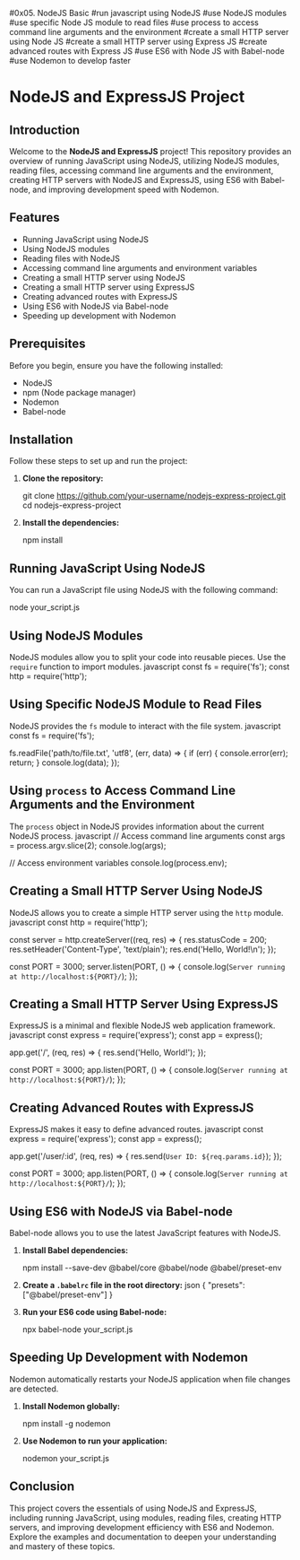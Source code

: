 #0x05. NodeJS Basic
#run javascript using NodeJS
#use NodeJS modules
#use specific Node JS module to read files
#use process to access command line arguments and the environment
#create a small HTTP server using Node JS
#create a small HTTP server using Express JS
#create advanced routes with Express JS
#use ES6 with Node JS with Babel-node
#use Nodemon to develop faster

# NodeJS and ExpressJS Project

## Introduction
Welcome to the **NodeJS and ExpressJS** project! This repository provides an overview of running JavaScript using NodeJS, utilizing NodeJS modules, reading files, accessing command line arguments and the environment, creating HTTP servers with NodeJS and ExpressJS, using ES6 with Babel-node, and improving development speed with Nodemon.

## Features
- Running JavaScript using NodeJS
- Using NodeJS modules
- Reading files with NodeJS
- Accessing command line arguments and environment variables
- Creating a small HTTP server using NodeJS
- Creating a small HTTP server using ExpressJS
- Creating advanced routes with ExpressJS
- Using ES6 with NodeJS via Babel-node
- Speeding up development with Nodemon

## Prerequisites
Before you begin, ensure you have the following installed:
- NodeJS
- npm (Node package manager)
- Nodemon
- Babel-node

## Installation
Follow these steps to set up and run the project:

1. **Clone the repository:**
   
   git clone https://github.com/your-username/nodejs-express-project.git
   cd nodejs-express-project
   

2. **Install the dependencies:**
   
   npm install
   

## Running JavaScript Using NodeJS
You can run a JavaScript file using NodeJS with the following command:

node your_script.js


## Using NodeJS Modules
NodeJS modules allow you to split your code into reusable pieces. Use the `require` function to import modules.
javascript
const fs = require('fs');
const http = require('http');


## Using Specific NodeJS Module to Read Files
NodeJS provides the `fs` module to interact with the file system.
javascript
const fs = require('fs');

fs.readFile('path/to/file.txt', 'utf8', (err, data) => {
  if (err) {
    console.error(err);
    return;
  }
  console.log(data);
});


## Using `process` to Access Command Line Arguments and the Environment
The `process` object in NodeJS provides information about the current NodeJS process.
javascript
// Access command line arguments
const args = process.argv.slice(2);
console.log(args);

// Access environment variables
console.log(process.env);


## Creating a Small HTTP Server Using NodeJS
NodeJS allows you to create a simple HTTP server using the `http` module.
javascript
const http = require('http');

const server = http.createServer((req, res) => {
  res.statusCode = 200;
  res.setHeader('Content-Type', 'text/plain');
  res.end('Hello, World!\n');
});

const PORT = 3000;
server.listen(PORT, () => {
  console.log(`Server running at http://localhost:${PORT}/`);
});


## Creating a Small HTTP Server Using ExpressJS
ExpressJS is a minimal and flexible NodeJS web application framework.
javascript
const express = require('express');
const app = express();

app.get('/', (req, res) => {
  res.send('Hello, World!');
});

const PORT = 3000;
app.listen(PORT, () => {
  console.log(`Server running at http://localhost:${PORT}/`);
});


## Creating Advanced Routes with ExpressJS
ExpressJS makes it easy to define advanced routes.
javascript
const express = require('express');
const app = express();

app.get('/user/:id', (req, res) => {
  res.send(`User ID: ${req.params.id}`);
});

const PORT = 3000;
app.listen(PORT, () => {
  console.log(`Server running at http://localhost:${PORT}/`);
});


## Using ES6 with NodeJS via Babel-node
Babel-node allows you to use the latest JavaScript features with NodeJS.
1. **Install Babel dependencies:**
   
   npm install --save-dev @babel/core @babel/node @babel/preset-env
   

2. **Create a `.babelrc` file in the root directory:**
   json
   {
     "presets": ["@babel/preset-env"]
   }
   

3. **Run your ES6 code using Babel-node:**
   
   npx babel-node your_script.js
   

## Speeding Up Development with Nodemon
Nodemon automatically restarts your NodeJS application when file changes are detected.
1. **Install Nodemon globally:**
   
   npm install -g nodemon
   

2. **Use Nodemon to run your application:**
   
   nodemon your_script.js
   

## Conclusion
This project covers the essentials of using NodeJS and ExpressJS, including running JavaScript, using modules, reading files, creating HTTP servers, and improving development efficiency with ES6 and Nodemon. Explore the examples and documentation to deepen your understanding and mastery of these topics.

